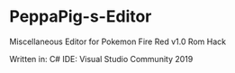 # PeppaPig-s-Editor
Miscellaneous Editor for Pokemon Fire Red v1.0 Rom Hack

Written in: C#
IDE: Visual Studio Community 2019
